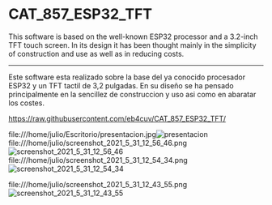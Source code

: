 # CAT_857_ESP32_TFT


This software is based on the well-known ESP32 processor and a 3.2-inch TFT touch screen. In its design it has been thought mainly in the simplicity of construction and use as well as in reducing costs.




------------------------------------------------------
Este software esta realizado sobre la base del ya conocido procesador ESP32 y un TFT tactil de 3,2 pulgadas. En su diseño se ha pensado principalmente en la sencillez de construccion y uso asi como en abaratar los costes.


https://raw.githubusercontent.com/eb4cuv/CAT_857_ESP32_TFT/


file:///home/julio/Escritorio/presentacion.jpg![presentacion](https://user-images.githubusercontent.com/53334131/120209270-c4256000-c22e-11eb-8882-b65f067ae907.jpg) file:///home/julio/screenshot_2021_5_31_12_56_46.png![screenshot_2021_5_31_12_56_46](https://user-images.githubusercontent.com/53334131/120209080-8a545980-c22e-11eb-8495-a1157b31166b.png)
file:///home/julio/screenshot_2021_5_31_12_54_34.png![screenshot_2021_5_31_12_54_34](https://user-images.githubusercontent.com/53334131/120209150-9e985680-c22e-11eb-92c2-357e0fcbb036.png)

file:///home/julio/screenshot_2021_5_31_12_43_55.png![screenshot_2021_5_31_12_43_55](https://user-images.githubusercontent.com/53334131/120209212-b374ea00-c22e-11eb-8eed-86e0ff28d068.png)

